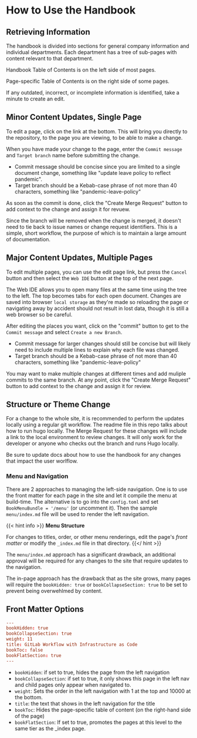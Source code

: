 # How to Use the Handbook

## Retrieving Information

The handbook is divided into sections for general company information and individual departments.  Each department has a tree of sub-pages with content relevant to that department.

Handbook Table of Contents is on the left side of most pages.

Page-specific Table of Contents is on the right side of some pages.

If any outdated, incorrect, or incomplete information is identified, take a minute to create an edit.

## Minor Content Updates, Single Page

To edit a page, click on the link at the bottom. This will bring you directly to the repository, to the page you are viewing, to be able to make a change.

When you have made your change to the page, enter the `Commit message` and `Target branch` name before submitting the change.

*  Commit message should be concise since you are limited to a single document change, something like "update leave policy to reflect pandemic".
*  Target branch should be a Kebab-case phrase of not more than 40 characters, something like "pandemic-leave-policy"

As soon as the commit is done, click the "Create Merge Request" button to add context to the change and assign it for revuew.

Since the branch will be removed when the change is merged, it doesn't need to tie back to issue names or change request identifiers. This is a simple, short workflow, the purpose of which is to maintain a large amount of documentation.

## Major Content Updates, Multiple Pages

To edit multiple pages, you can use the edit page link, but press the `Cancel` button and then select the `Web IDE` button at the top of the next page.

The Web IDE allows you to open many files at the same time using the tree to the left. The top becomes tabs for each open document.  Changes are saved into browser `local storage` as they're made so reloading the page or navigating away by accident should not result in lost data, though it is still a web browser so be careful.

After editing the places you want, click on the "commit" button to get to the `Commit message` and select `Create a new Branch`.

*  Commit message for larger changes should still be concise but will likely need to include multiple lines to explain why each file was changed.
*  Target branch should be a Kebab-case phrase of not more than 40 characters, something like "pandemic-leave-policy"

You may want to make multiple changes at different times and add muliple commits to the same branch.
At any point, click the "Create Merge Request" button to add context to the change and assign it for review.

## Structure or Theme Change

For a change to the whole site, it is recommended to perform the updates locally using a regular git workflow. The readme file in this repo talks about how to run hugo locally. The Merge Request for these changes will include a link to the local environment to review changes. It will only work for the developer or anyone who checks out the branch and runs Hugo locally.

Be sure to update docs about how to use the handbook for any changes that impact the user worlflow.

### Menu and Navigation

There are 2 approaches to managing the left-side navigation. One is to use the front matter for each page in the site and let it compile the menu at build-time. The alternative is to go into the `config.toml` and set `BookMenuBundle = '/menu'` (or uncomment it). Then the sample `menu/index.md` file will be used to render the left navigation.

{{< hint info >}}
**Menu Structure**

For changes to titles, order, or other menu renderings, edit the page's _front matter_ or modify the `_index.md` file in that directory.
{{</ hint >}}

The `menu/index.md` approach has a significant drawback, an additional approval will be required for any changes to the site that require updates to the navigation.

The in-page approach has the drawback that as the site grows, many pages will require the `bookHidden: true` or `bookCollapseSection: true` to be set to prevent being overwehlmed by content.

## Front Matter Options

```toml
---
bookHidden: true
bookCollapseSection: true
weight: 11
title: GitLab Workflow with Infrastructure as Code
bookToc: false
bookFlatSection: true
---
```

*  `bookHidden`: if set to true, hides the page from the left navigation
*  `bookCollapseSection`: if set to true, it only shows this page in the left nav and child pages only appear when navigated to.
*  `weight`: Sets the order in the left navigation with 1 at the top and 10000 at the bottom.
*  `title`: the text that shows in the left navigation for the title
*  `bookToc`: Hides the page-specific table of content (on the right-hand side of the page)
*  `bookFlatSection`: If set to true, promotes the pages at this level to the same tier as the _index page.